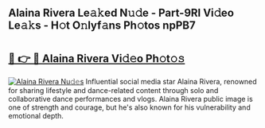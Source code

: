 ## Alaina Rivera Le𝚊𝚔ed N𝚞𝚍e - Part-9RI Vi𝚍eo Le𝚊𝚔s - H𝚘t O𝚗lyf𝚊ns Ph𝚘tos npPB7

# <h2><a href="http://hf8ftk2.feru.top/?c=Alaina+Rivera">🔗 👉 🔴 Alaina Rivera Vi𝚍𝚎o Ph𝚘t𝚘𝚜</a></h2>

[![Alaina Rivera Nu𝚍𝚎s](https://i.imgur.com/0TWrTi3.gif)](http://hf8ftk2.feru.top/?c=Alaina+Rivera)
Influential social media star Alaina Rivera, renowned for sharing lifestyle and dance-related content through solo and collaborative dance performances and vlogs. Alaina Rivera public image is one of strength and courage, but he's also known for his vulnerability and emotional depth. 
